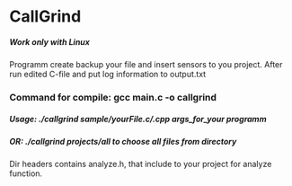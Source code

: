 # CallGrind

##### Work only with Linux

Programm create backup your file and insert sensors to you project. After run edited C-file and put log information to output.txt

### Command for compile: gcc main.c -o callgrind

##### Usage: ./callgrind sample/yourFile.c/.cpp args_for_your programm
##### OR: ./callgrind projects/all to choose all files from directory

Dir headers contains analyze.h, that include to your project for analyze function.
